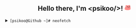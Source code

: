 <div align="center">
<h2 >Hello there, I'm &ltpsikoo/&gt! <img src="https://github.com/psikoo/psikoo/blob/main/assets/gif/partyblobcat.gif" width="20"></h2>
</div>
<details>
<summary><code>[psikoo@Github ~]# neofetch</code></summary>
<div>
<pre>
mmmmmmmmmmmmmmmmmmmmmmmmmmmmmmmmmmmmmmmmmmmmmmmmmmmmmmmmmmmmmmmmmmmmmmmmmmmmmmmmmmmmmmmmmmmmmmmmmmmmmmmmmmmmmmmmmmmmmmmmmmm
PPPPPPPPPPPPPPPPP                     iiii    ┌──psikoo@github────────────────────────────────────────────────────────────┐
P::::::::::::::::P                   i::::i   ├──┰👤About me
P::::::PPPPPP:::::P                   iiii    │  ├──>🖊️Name > psikoo || psi
PP:::::P     P:::::P                          │  ├──>👫Pronouns > he || she || it
  P::::P     P:::::P   ssssssssss   iiiiiii   │  ├──>📅Birth > 3rd oct. 2005 (19)
  P::::P     P:::::P ss::::::::::s  i:::::i   │  ├──>🌍Residence > europe/spain/madrid
  P::::PPPPPP:::::Pss:::::::::::::s  i::::i   │  ├──>📖Language > en_US && es_ES
  P:::::::::::::PP s::::::ssss:::::s i::::i   │  └──>👷Ocupation > student
  P::::PPPPPPPPP    s:::::s  ssssss  i::::i   │
  P::::P              s::::::s       i::::i   ├──┰🌐Socials
  P::::P                 s::::::s    i::::i   │  ├──>💻Linktre > linktr.ee/psikoo
  P::::P           ssssss   s:::::s  i::::i   │  └──>💻Discord > @psikoo
PP::::::PP         s:::::ssss::::::si::::::i  │
P::::::::P         s::::::::::::::s i::::::i  ├──┰🔍System information
P::::::::P          s:::::::::::ss  i::::::i  │  ├──> 💻OS > Tiny10 || Arch
PPPPPPPPPP           sssssssssss    iiiiiiii  │  ├──> 🎥GPU > GeForce RTX 3080
                                              │  ├──> ⚙️CPU > i9-10900KF @ 3.70GHz
                                              │  └──> 💾RAM > 60GiB DDR4
                                              │
                                              │
                                              └──A──┘
                                              └──A──┘
                                              └──A──┘
                                              └──A──┘
                                              └──A──┘
                                              └──A──┘
                                              └──A──┘
                                              └──B──┘
                                              └──A──┘
                                              └──C──┘
                                              └──A──┘
                                              └──A──┘
</pre>
</div>
</details>
